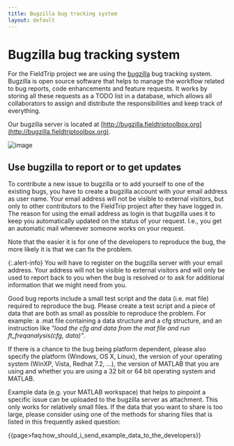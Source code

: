 ```yaml
---
title: Bugzilla bug tracking system
layout: default
---
```


# Bugzilla bug tracking system

For the FieldTrip project we are using the [bugzilla](http://www.bugzilla.org) bug tracking system. Bugzilla is open source software that helps to manage the workflow related to bug reports, code enhancements and feature requests. It works by storing all these requests as a TODO list in a database, which allows all collaborators to assign and distribute the responsibilities and keep track of everything.

Our bugzilla server is located at [http://bugzilla.fieldtriptoolbox.org](http://bugzilla.fieldtriptoolbox.org).

![image](/static/img/buggie.png)

## Use bugzilla to report or to get updates

To contribute a new issue to bugzilla or to add yourself to one of the existing bugs, you have to create a bugzilla account with your email address as user name. Your email address will not be visible to external visitors, but only to other contributors to the FieldTrip project after they have logged in. The reason for using the email address as login is that bugzilla uses it to keep you automatically updated on the status of your request. I.e., you get an automatic mail whenever someone works on your request.

Note that the easier it is for one of the developers to reproduce the bug, the more likely it is that we can fix the problem.

{:.alert-info}
You will have to register on the bugzilla server with your email address. Your address will not be visible to external visitors and will only be used to report back to you when the bug is resolved or to ask for additional information that we might need from you.

Good bug reports include a small test script and the data (i.e. mat file) required to reproduce the bug. Please create a test script and a piece of data that are both as small as possible to reproduce the problem. For example: a .mat file containing a data structure and a cfg structure, and an instruction like *"load the cfg and data from the mat file and run ft_freqanalysis(cfg, data)"*.

If there is a chance to the bug being platform dependent, please also specify the platform (Windows, OS X, Linux), the version of your operating system (WinXP, Vista, Redhat 7.2, ...), the version of MATLAB that you are using and whether you are using a 32 bit or 64 bit operating system and MATLAB.

Example data (e.g. your MATLAB workspace) that helps to pinpoint a specific issue can be uploaded to the bugzilla server as attachment. This only works for relatively small files. If the data that you want to share is too large, please consider using one of the methods for sharing files that is listed in this frequently asked question:

{{page>faq:how_should_i_send_example_data_to_the_developers}}
